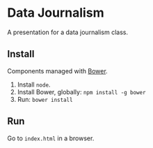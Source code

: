 # Data Journalism

A presentation for a data journalism class.

## Install

Components managed with [Bower](http://twitter.github.io/bower/).

1. Install ```node```.
1. Install Bower, globally: ```npm install -g bower```
1. Run: ```bower install```

## Run

Go to ```index.html``` in a browser.